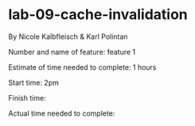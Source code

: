 # lab-09-cache-invalidation

By Nicole Kalbfleisch & Karl Polintan

Number and name of feature: feature 1

Estimate of time needed to complete: 1 hours

Start time: 2pm

Finish time: 

Actual time needed to complete: 
